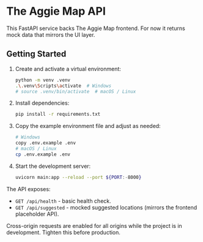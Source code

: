 # The Aggie Map API

This FastAPI service backs The Aggie Map frontend. For now it returns mock data that mirrors the UI layer.

## Getting Started

1. Create and activate a virtual environment:
   ```bash
   python -m venv .venv
   .\.venv\Scripts\activate  # Windows
   # source .venv/bin/activate  # macOS / Linux
   ```
2. Install dependencies:
   ```bash
   pip install -r requirements.txt
   ```
3. Copy the example environment file and adjust as needed:
   ```bash
   # Windows
   copy .env.example .env
   # macOS / Linux
   cp .env.example .env
   ```
4. Start the development server:
   ```bash
   uvicorn main:app --reload --port ${PORT:-8000}
   ```

The API exposes:
- `GET /api/health` - basic health check.
- `GET /api/suggested` - mocked suggested locations (mirrors the frontend placeholder API).

Cross-origin requests are enabled for all origins while the project is in development. Tighten this before production.
